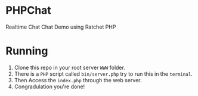 # PHPChat
Realtime Chat Chat Demo using Ratchet PHP

# Running
1. Clone this repo in your root server `WWW` folder.
2. There is a `PHP` script called `bin/server.php` try to run this in the `terminal`.
3. Then Access the `index.php` through the web server.
4. Congradulation you're done!
